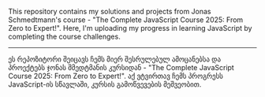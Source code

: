 This repository contains my solutions and projects from Jonas Schmedtmann's course - "The Complete JavaScript Course 2025: From Zero to Expert!".
Here, I'm uploading my progress in learning JavaScript by completing the course challenges.

---

ეს რეპოზიტორი შეიცავს ჩემს მიერ შესრულებულ ამოცანებსა და პროექტებს ჯონას შმედტმანის კურსიდან - "The Complete JavaScript Course 2025: From Zero to Expert!".
აქ ვტვირთავ ჩემს პროგრესს JavaScript-ის სწავლაში, კურსის გამოწვევების მეშვეობით.

